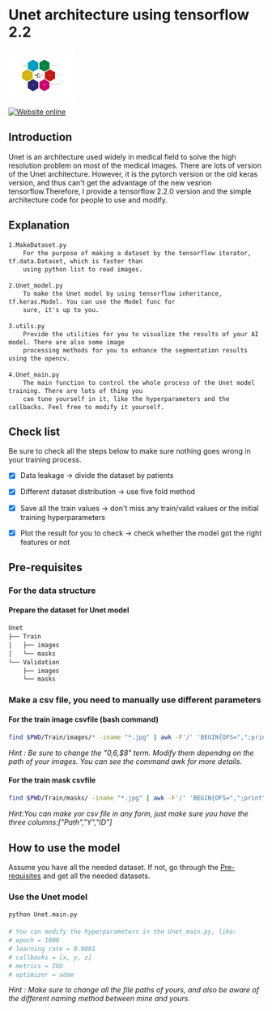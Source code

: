 # Unet architecture using tensorflow 2.2


[![Logo](https://github.com/smalldan1022/Unet/blob/master/pics/Dan_Logo_3.png)](https://www1.cgmh.org.tw/intr/intr2/c3sf00/caim/home/index)

[![Website online](https://img.shields.io/website/http/huggingface.co/transformers/index.html.svg?down_color=red&down_message=offline&up_message=online)](https://www1.cgmh.org.tw/intr/intr2/c3sf00/caim/home/news)


## Introduction

Unet is an architecture used widely in medical field to solve the high resolution problem on most of the medical images. There are lots of version of the Unet architecture. However, it is the pytorch version or the old keras version, and thus can't get the advantage of the new vesrion tensorflow.Therefore, I provide a tensorflow 2.2.0 version and the simple architecture code for people to use and modify.


## Explanation


    1.MakeDataset.py
        For the purpose of making a dataset by the tensorflow iterator, tf.data.Dataset, which is faster than 
        using python list to read images.

    2.Unet_model.py
        To make the Unet model by using tensorflow inheritance, tf.keras.Model. You can use the Model func for 
        sure, it's up to you.

    3.utils.py
        Provide the utilities for you to visualize the results of your AI model. There are also some image 
        processing methods for you to enhance the segmentation results using the opencv.
        
    4.Unet_main.py
        The main function to control the whole process of the Unet model training. There are lots of thing you 
        can tune yourself in it, like the hyperparameters and the callbacks. Feel free to modify it yourself.



## Check list

Be sure to check all the steps below to make sure nothing goes wrong in your training process.

- [x] Data leakage -> divide the dataset by patients
- [x] Different dataset distribution -> use five fold method
- [x] Save all the train values -> don't miss any train/valid values or the initial training hyperparameters
- [x] Plot the result for you to check -> check whether the model got the right features or not  



## Pre-requisites


### For the data structure

#### Prepare the dataset for Unet model

``` bash
Unet
├── Train
│   ├── images
│   └── masks 
└── Validation
    ├── images
    └── masks
```

### Make a csv file, you need to manually use different parameters


#### For the train image csvfile (bash command)

```bash
find $PWD/Train/images/* -iname "*.jpg" | awk -F'/' 'BEGIN{OFS=",";print"Path,Y,ID"}{print $0,$6,$8}' > Train_image.csv
```
*Hint : Be sure to change the "$0,$6,$8" term. Modify them dependng on the path of your images. You can see the command awk for more details.*

#### For the train mask csvfile 

```bash
find $PWD/Train/masks/ -iname "*.jpg" | awk -F'/' 'BEGIN{OFS=",";print"Path,Y,ID"}{print $0,$6,$8}' > Train_mask.csv
```

*Hint:You can make yor csv file in any form, just make sure you have the three columns:["Path","Y","ID"]*



## How to use the model

Assume you have all the needed dataset. If not, go through the [Pre-requisites](#Pre-requisites) and get all the needed datasets.

### Use the Unet model


``` bash
python Unet.main.py

# You can modify the hyperparameters in the Unet_main.py, like:
# epoch = 1000
# learning rate = 0.0001
# callbacks = [x, y, z]
# metrics = IOU
# optimizer = adam
```
*Hint : Make sure to change all the file paths of yours, and also be aware of the different naming method between mine and yours.*


